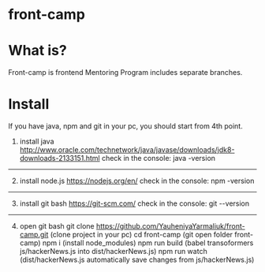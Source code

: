 # front-camp
# What is?
Front-camp is frontend Mentoring Program includes separate branches.
# Install 
  If you have java, npm and git in your pc, you should start from 4th point.

1) install java http://www.oracle.com/technetwork/java/javase/downloads/jdk8-downloads-2133151.html
     check in the console: 
     java -version
----
 2) install node.js https://nodejs.org/en/
     check in the console: 
     npm -version
----
 3) install git bash https://git-scm.com/
     check in the console: 
     git --version 
----  
 4) open git bash
    git clone https://github.com/YauheniyaYarmaliuk/front-camp.git (clone project in your pc)
    cd front-camp (git open folder front-camp)
    npm i (install node_modules)
    npm run build (babel transoformers js/hackerNews.js into dist/hackerNews.js) 
    npm run watch (dist/hackerNews.js automatically save changes from js/hackerNews.js)
    
